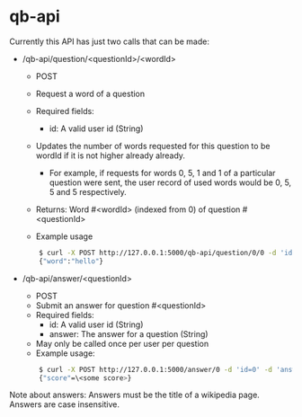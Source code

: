# qb-api

Currently this API has just two calls that can be made:

* /qb-api/question/\<questionId>/\<wordId>
    * POST
    * Request a word of a question
    * Required fields:
        * id: A valid user id (String)
    * Updates the number of words requested for this question to be wordId if it is not higher already already.
        * For example, if requests for words 0, 5, 1 and 1 of a particular question were sent, the user record of used words would be 0, 5, 5 and 5 respectively.

    * Returns: Word  #\<wordId> (indexed from 0) of question #\<questionId>
    * Example usage
    ```sh
        $ curl -X POST http://127.0.0.1:5000/qb-api/question/0/0 -d 'id=ident'
        {"word":"hello"}
    ```

* /qb-api/answer/\<questionId>
    * POST
    * Submit an answer for question #\<questionId>
    * Required fields: 
        * id: A valid user id (String)
        * answer: The answer for a question (String)
    * May only be called once per user per question
    * Example usage:
    ```sh
        $ curl -X POST http://127.0.0.1:5000/answer/0 -d 'id=0' -d 'answer=earth'
        {"score"=\<some score>}
    ```

Note about answers: Answers must be the title of a wikipedia page. Answers are case insensitive.
